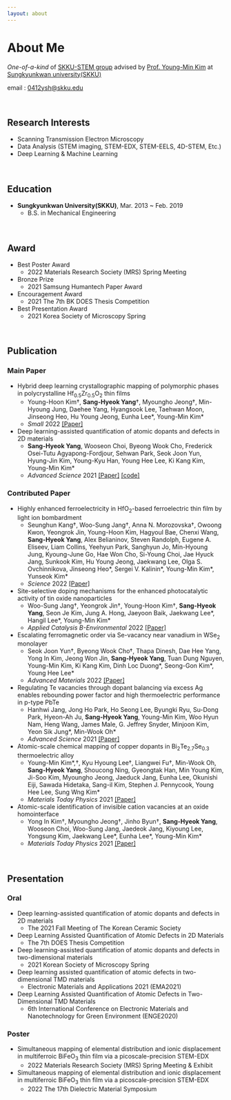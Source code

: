 ```yaml
---
layout: about 
---
```


# About Me
*One-of-a-kind* of [SKKU-STEM group](https://sites.google.com/site/skkustem/home) advised by [Prof. Young-Min Kim](https://scholar.google.com/citations?hl=en&user=--VLCRoAAAAJ) at [Sungkyunkwan university(SKKU)](https://www.skku.edu/skku/index.do)

email : 0412ysh@skku.edu

<br/>

## Research Interests
  * Scanning Transmission Electron Microscopy
  * Data Analysis (STEM imaging, STEM-EDX, STEM-EELS, 4D-STEM, Etc.)
  * Deep Learning & Machine Learning  
<br/>

## Education
  * **Sungkyunkwan University(SKKU)**, Mar. 2013 ~ Feb. 2019 
    * B.S. in Mechanical Engineering
<br/>

## Award
  * Best Poster Award 
    * 2022 Materials Research Society (MRS) Spring Meeting
  * Bronze Prize
    * 2021 Samsung Humantech Paper Award
  * Encouragement Award
    * 2021 The 7th BK DOES Thesis Competition
  * Best Presentation Award
    * 2021 Korea Society of Microscopy Spring
<br/>

## Publication
### Main Paper
  * Hybrid deep learning crystallographic mapping of polymorphic phases in polycrystalline Hf<sub>0.5</sub>Zr<sub>0.5</sub>O<sub>2</sub> thin films
    * Young-Hoon Kim†, **Sang-Hyeok Yang**†, Myoungho Jeong†, Min-Hyoung Jung, Daehee Yang, Hyangsook Lee, Taehwan Moon, Jinseong Heo, Hu Young Jeong, Eunha Lee\*, Young-Min Kim\*
    * *Small* 2022 [[Paper]](https://onlinelibrary.wiley.com/doi/10.1002/smll.202107620)
  * Deep learning-assisted quantification of atomic dopants and defects in 2D materials
    * **Sang-Hyeok Yang**, Wooseon Choi, Byeong Wook Cho, Frederick Osei-Tutu Agyapong-Fordjour, Sehwan Park, Seok Joon Yun, Hyung-Jin Kim, Young-Kyu Han, Young Hee Lee, Ki Kang Kim, Young-Min Kim\*
    * *Advanced Science* 2021 [[Paper]](https://onlinelibrary.wiley.com/doi/10.1002/advs.202101099) [[code]](https://github.com/SKKU-STEM/2D_TMD_Quantification_with_Deeplearning)

### Contributed Paper
  * Highly enhanced ferroelectricity in HfO<sub>2</sub>-based ferroelectric thin film by light ion bombardment
    * Seunghun Kang†, Woo-Sung Jang†, Anna N. Morozovska†, Owoong Kwon, Yeongrok Jin, Young-Hoon Kim, Hagyoul Bae, Chenxi Wang, **Sang-Hyeok Yang**, Alex Belianinov, Steven Randolph, Eugene A. Eliseev, Liam Collins, Yeehyun Park, Sanghyun Jo, Min-Hyoung Jung, Kyoung-June Go, Hae Won Cho, Si-Young Choi, Jae Hyuck Jang, Sunkook Kim, Hu Young Jeong, Jaekwang Lee, Olga S. Ovchinnikova, Jinseong Heo\*, Sergei V. Kalinin\*, Young-Min Kim\*, Yunseok Kim\*
    * *Science* 2022 [[Paper]](https://www.science.org/stoken/author-tokens/ST-486/full)
  * Site-selective doping mechanisms for the enhanced photocatalytic activity of tin oxide nanoparticles
    * Woo-Sung Jang†, Yeongrok Jin†, Young-Hoon Kim†, **Sang-Hyeok Yang**, Seon Je Kim, Jung A. Hong, Jaeyoon Baik, Jaekwang Lee\*, Hangil Lee\*, Young-Min Kim\*
    * *Applied Catalysis B-Environmental* 2022 [[Paper]](https://www.sciencedirect.com/science/article/pii/S0926337322000236)
  * Escalating ferromagnetic order via Se-vacancy near vanadium in WSe<sub>2</sub> monolayer
    * Seok Joon Yun†, Byeong Wook Cho†, Thapa Dinesh, Dae Hee Yang, Yong In Kim, Jeong Won Jin, **Sang-Hyeok Yang**, Tuan Dung Nguyen, Young-Min Kim, Ki Kang Kim, Dinh Loc Duong\*, Seong-Gon Kim\*, Young Hee Lee\*
    * *Advanced Materials* 2022 [[Paper]](https://onlinelibrary.wiley.com/doi/full/10.1002/adma.202106551)
  * Regulating Te vacancies through dopant balancing via excess Ag enables rebounding power factor and high thermoelectric performance in p-type PbTe
    * Hanhwi Jang, Jong Ho Park, Ho Seong Lee, Byungki Ryu, Su-Dong Park, Hyeon-Ah Ju, **Sang-Hyeok Yang**, Young-Min Kim, Woo Hyun Nam, Heng Wang, James Male, G. Jeffrey Snyder, Minjoon Kim, Yeon Sik Jung\*, Min-Wook Oh\*
    * *Advanced Science* 2021 [[Paper]](https://onlinelibrary.wiley.com/doi/10.1002/advs.202100895)
  * Atomic-scale chemical mapping of copper dopants in Bi<sub>2</sub>Te<sub>2.7</sub>Se<sub>0.3</sub> thermoelectric alloy
    * Young-Min Kim*,†, Kyu Hyoung Lee†, Liangwei Fu†, Min-Wook Oh, **Sang-Hyeok Yang**, Shoucong Ning, Gyeongtak Han, Min Young Kim, Ji-Soo Kim, Myoungho Jeong, Jaeduck Jang, Eunha Lee, Okunishi Eiji, Sawada Hidetaka, Sang-il Kim, Stephen J. Pennycook, Young Hee Lee, Sung Wng Kim\*
    * *Materials Today Physics* 2021 [[Paper]](https://www.sciencedirect.com/science/article/pii/S2542529321000080)
  * Atomic-scale identification of invisible cation vacancies at an oxide homointerface
    * Yong In Kim†, Myoungho Jeong†, Jinho Byun†, **Sang-Hyeok Yang**, Wooseon Choi, Woo-Sung Jang, Jaedeok Jang, Kiyoung Lee, Yongsung Kim, Jaekwang Lee\*, Eunha Lee\*, Young-Min Kim\*
    * *Materials Today Physics* 2021 [[Paper]](https://www.sciencedirect.com/science/article/pii/S2542529320301267)
<br/>

## Presentation
### Oral
  * Deep learning-assisted quantification of atomic dopants and defects in 2D materials
    * The 2021 Fall Meeting of The Korean Ceramic Society
  * Deep Learning Assisted Quantification of Atomic Defects in 2D Materials
    * The 7th DOES Thesis Competition
  * Deep learning-assisted quantification of atomic dopants and defects in two-dimensional materials
    * 2021 Korean Society of Microscopy Spring
  * Deep learning assisted quantification of atomic defects in two-dimensional TMD materials
    * Electronic Materials and Applications 2021 (EMA2021)
  * Deep Learning Assisted Quantification of Atomic Defects in Two-Dimensional TMD Materials
    * 6th International Conference on Electronic Materials and Nanotechnology for Green Environment (ENGE2020)

### Poster
  * Simultaneous mapping of elemental distribution and ionic displacement in multiferroic BiFeO<sub>3</sub> thin film via a picoscale-precision STEM-EDX
    * 2022 Materials Research Society (MRS) Spring Meeting & Exhibit
  * Simultaneous mapping of elemental distribution and ionic displacement in multiferroic BiFeO<sub>3</sub> thin film via a picoscale-precision STEM-EDX
    * 2022 The 17th Dielectric Material Symposium
<br/>





